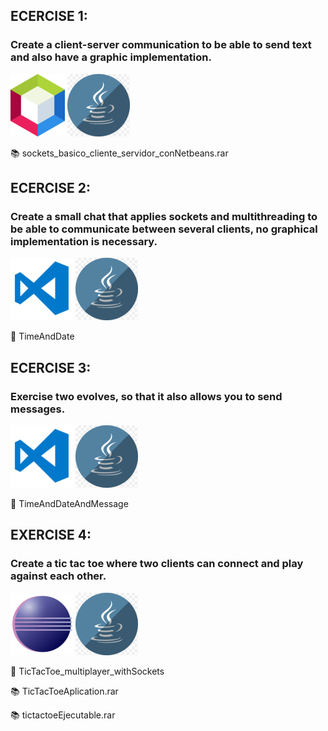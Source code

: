 ## 
## ECERCISE 1:
### Create a client-server communication to be able to send text and also have a graphic implementation.  
![](https://github.com/DamianPyCoder/DamianPyCoder/blob/main/icons/netbeans100.png) ![](https://github.com/DamianPyCoder/DamianPyCoder/blob/main/icons/java100blue.png)
  

:books: sockets_basico_cliente_servidor_conNetbeans.rar


## 
## ECERCISE 2:  
### Create a small chat that applies sockets and multithreading to be able to communicate between several clients, no graphical implementation is necessary.  
![](https://github.com/DamianPyCoder/DamianPyCoder/blob/main/icons/VisualStudio100.png) ![](https://github.com/DamianPyCoder/DamianPyCoder/blob/main/icons/java100blue.png)   

:open_file_folder: TimeAndDate



## 
## ECERCISE 3:  
### Exercise two evolves, so that it also allows you to send messages.  
![](https://github.com/DamianPyCoder/DamianPyCoder/blob/main/icons/VisualStudio100.png) ![](https://github.com/DamianPyCoder/DamianPyCoder/blob/main/icons/java100blue.png)   

:open_file_folder: TimeAndDateAndMessage



## 
## EXERCISE 4:
### Create a tic tac toe where two clients can connect and play against each other.  
![](https://github.com/DamianPyCoder/DamianPyCoder/blob/main/icons/eclipse100.png) ![](https://github.com/DamianPyCoder/DamianPyCoder/blob/main/icons/java100blue.png)    

:open_file_folder: TicTacToe_multiplayer_withSockets  

:books: TicTacToeAplication.rar  

:books: tictactoeEjecutable.rar

